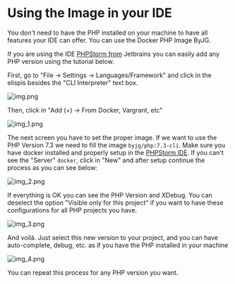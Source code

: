 # Using the Image in your IDE

You don't need to have the PHP installed on your machine to have all features
your IDE can offer. You can use the Docker PHP Image ByJG. 

If you are using the IDE [PHPStorm from](https://www.jetbrains.com/phpstorm/) Jetbrains you can easily add any PHP version using the
tutorial below.

First, go to "File -> Settings -> Languages/Framework" and click in the elispis 
besides the "CLI Interpreter" text box. 

![img.png](img.png)

Then, click in "Add (+) -> From Docker, Vargrant, etc"

![img_1.png](img_1.png)

The next screen you have to set the proper image. If we want to use the PHP Version 7.3
we need to fill the image `byjg/php:7.3-cli`. Make sure you have docker installed and properly
setup in the [PHPStorm IDE](https://www.jetbrains.com/phpstorm/). If you can't see the "Server" `docker`, click in "New" and 
after setup continue the process as you can see below:

![img_2.png](img_2.png)

If everything is OK you can see the PHP Version and XDebug. You can deselect the option
"Visible only for this project" if you want to have these configurations for all PHP projects you have.

![img_3.png](img_3.png)

And voilá. Just select this new version to your project, and you can have auto-complete, debug, etc.
as if you have the PHP installed in your machine

![img_4.png](img_4.png)

You can repeat this process for any PHP version you want. 